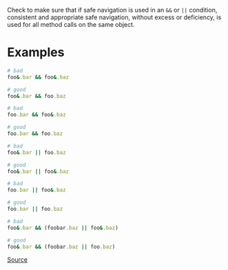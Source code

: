 
Check to make sure that if safe navigation is used in an `&&` or `||` condition,
consistent and appropriate safe navigation, without excess or deficiency,
is used for all method calls on the same object.

# Examples

```ruby
# bad
foo&.bar && foo&.baz

# good
foo&.bar && foo.baz

# bad
foo.bar && foo&.baz

# good
foo.bar && foo.baz

# bad
foo&.bar || foo.baz

# good
foo&.bar || foo&.baz

# bad
foo.bar || foo&.baz

# good
foo.bar || foo.baz

# bad
foo&.bar && (foobar.baz || foo&.baz)

# good
foo&.bar && (foobar.baz || foo.baz)
```

[Source](http://www.rubydoc.info/gems/rubocop/RuboCop/Cop/Lint/SafeNavigationConsistency)